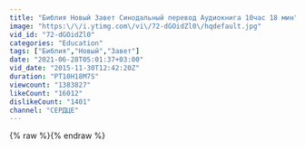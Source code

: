 ```yaml
---
title: "Библия Новый Завет Синодальный перевод Аудиокнига 10час 18 мин"
image: "https:\/\/i.ytimg.com\/vi\/72-dGOidZl0\/hqdefault.jpg"
vid_id: "72-dGOidZl0"
categories: "Education"
tags: ["Библия","Новый","Завет"]
date: "2021-06-28T05:01:37+03:00"
vid_date: "2015-11-30T12:42:20Z"
duration: "PT10H18M7S"
viewcount: "1383827"
likeCount: "16012"
dislikeCount: "1401"
channel: "СЕРДЦЕ"
---
```

{% raw %}{% endraw %}
